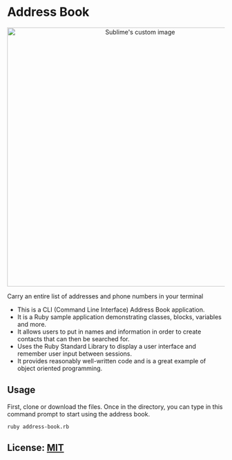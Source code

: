 
# Address Book

<p align="center">
  <img src="https://media.giphy.com/media/a1aFdVYMw1VPYYGAbN/giphy.gif" width="600" alt="Sublime's custom image"/>
</p>

Carry an entire list of addresses and phone numbers in your terminal
* This is a CLI (Command Line Interface) Address Book application. 
* It is a Ruby sample application demonstrating classes, blocks, variables and more.
* It allows users to put in names and information in order to create contacts that can then be searched for.
* Uses the Ruby Standard Library to display a user interface and remember user input between sessions.
* It provides reasonably well-written code and is a great example of object oriented programming.



## Usage
First, clone or download the files. Once in the directory, you can type in this command prompt to start using the address book.  

```shell script
ruby address-book.rb
```

## License:  [MIT](http://github.com)
